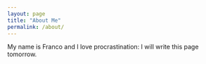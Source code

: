 ```yaml
---
layout: page
title: "About Me"
permalink: /about/
---
```


My name is Franco and I love procrastination: I will write this page tomorrow.

